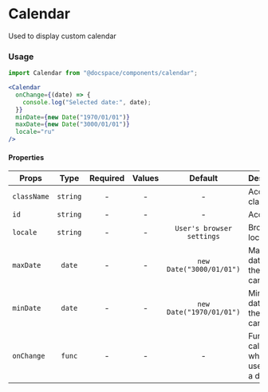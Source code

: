 # Calendar

Used to display custom calendar

### Usage

```js
import Calendar from "@docspace/components/calendar";
```

```jsx
<Calendar
  onChange={(date) => {
    console.log("Selected date:", date);
  }}
  minDate={new Date("1970/01/01")}
  maxDate={new Date("3000/01/01")}
  locale="ru"
/>
```

#### Properties

| Props          |      Type      | Required |    Values     |          Default          | Description                                                  |
| -------------- | :------------: | :------: | :-----------: | :-----------------------: | ------------------------------------------------------------ |
| `className`    |    `string`    |    -     |       -       |             -             | Accepts class                                                |
| `id`           |    `string`    |    -     |       -       |             -             | Accepts id                                                   |
| `locale`       |    `string`    |    -     |       -       | `User's browser settings` | Browser locale                                               |
| `maxDate`      |     `date`     |    -     |       -       | `new Date("3000/01/01")`  | Maximum date that the user can select.                       |
| `minDate`      |     `date`     |    -     |       -       | `new Date("1970/01/01")`  | Minimum date that the user can select.                       |
| `onChange`     |     `func`     |    -     |       -       |             -             | Function called when the user select a day                   |
